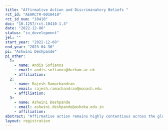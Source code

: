 ```yaml
---
title: "Affirmative Action and Discriminatory Beliefs "
rct_id: "AEARCTR-0010410"
rct_id_num: "10410"
doi: "10.1257/rct.10410-1.3"
date: "2022-12-06"
status: "in_development"
jel: ""
start_year: "2022-12-08"
end_year: "2023-04-30"
pi: "Ashwini Deshpande"
pi_other:
  1:
    - name: Andis Sofianos
    - email: andis.sofianos@durham.ac.uk
    - affiliation: 
  2:
    - name: Rajesh Ramachandran
    - email: rajesh.ramachandran@monash.edu
    - affiliation: 
  3:
    - name: Ashwini Deshpande
    - email: ashwini.deshpande@ashoka.edu.in
    - affiliation: 
abstract: "Affirmative action remains highly contentious across the globe with groups receiving affirmative action being potentially subject to discrimination. However, it is hard to know whether the discrimination that they face relates to their group identity, or to their affirmative action status. If affirmative action generates additional discrimination, the welfare gain of affirmative action policies may be reduced. In this experiment, we study whether affirmative action beneficiaries are discriminated against because of their status rather than their identity, by looking at whether they are judged to be of lower ability, and allocated less money for a task, when their affirmative action status is made public. If this is the case, our design allows us to understand whether this is due to a stigma of incompetence (people assume that affirmative action beneficiaries perform worse) or a bias towards groups that receive affirmative action."
layout: registration
---
```


